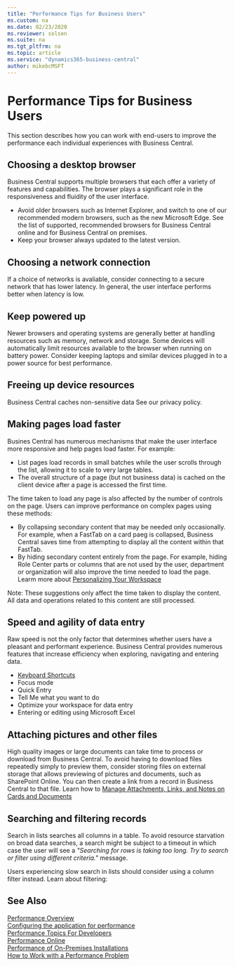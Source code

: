 ```yaml
---
title: "Performance Tips for Business Users"
ms.custom: na
ms.date: 02/23/2020
ms.reviewer: solsen
ms.suite: na
ms.tgt_pltfrm: na
ms.topic: article
ms.service: "dynamics365-business-central"
author: mikebcMSFT
---
```


# Performance Tips for Business Users
This section describes how you can work with end-users to improve the performance each individual experiences with Business Central.


## Choosing a desktop browser
Business Central supports multiple browsers that each offer a variety of features and capabilities. The browser plays a significant role in the responsiveness and fluidity of the user interface.
- Avoid older browsers such as Internet Explorer, and switch to one of our recommended modern browsers, such as the new Microsoft Edge. See the list of supported, recommended browsers for Business Central online and for Business Central on premises.
- Keep your browser always updated to the latest version.


## Choosing a network connection
If a choice of networks is avaliable, consider connecting to a secure network that has lower latency. In general, the user interface performs better when latency is low.


## Keep powered up
Newer browsers and operating systems are generally better at handling resources such as memory, network and storage. Some devices will automatically limit resources available to the browser when running on battery power. Consider keeping laptops and similar devices plugged in to a power source for best performance.


## Freeing up device resources
Business Central caches non-sensitive data 
See our privacy policy.


## Making pages load faster
Busines Central has numerous mechanisms that make the user interface more responsive and help pages load faster. For example:
 - List pages load records in small batches while the user scrolls through the list, allowing it to scale to very large tables.
 - The overall structure of a page (but not business data) is cached on the client device after a page is accessed the first time.

The time taken to load any page is also affected by the number of controls on the page. Users can improve performance on complex pages using these methods: 
- By collapsing secondary content that may be needed only occasionally. For example, when a FastTab on a card paeg is collapsed, Business Central saves time from attempting to display all the content within that FastTab.
- By hiding secondary content entirely from the page. For example, hiding Role Center parts or columns that are not used by the user, department or organization will also improve the time needed to load the page. Learm more about [Personalizing Your Workspace](/dynamics365/business-central/ui-personalization-user)

Note: These suggestions only affect the time taken to display the content. All data and operations related to this content are still processed.


## Speed and agility of data entry

Raw speed is not the only factor that determines whether users have a pleasant and performant experience. Business Central provides numerous features that increase efficiency when exploring, navigating and entering data.
- [Keyboard Shortcuts](/dynamics365/business-central/keyboard-shortcuts)
- Focus mode
- Quick Entry
- Tell Me what you want to do
- Optimize your workspace for data entry
- Entering or editing using Microsoft Excel


## Attaching pictures and other files

High quality images or large documents can take time to process or download from Business Central.
To avoid having to download files repeatedly simply to preview them, consider storing files on external storage that allows previewing of pictures and documents, such as SharePoint Online. You can then create a link from a record in Business Central to that file.
Learn how to [Manage Attachments, Links, and Notes on Cards and Documents](/dynamics365/business-central/ui-how-add-link-to-record)

## Searching and filtering records

Search in lists searches all columns in a table. To avoid resource starvation on broad data searches, a search might be subject to a timeout in which case the user will see a *"Searching for rows is taking too long. Try to search or filter using different criteria."* message. 

Users experiencing slow search in lists should consider using a column filter instead.
Learn about filtering: <TBD>  


## See Also

[Performance Overview](performance-overview.md)  
[Configuring the application for performance](performance-application.md)  
[Performance Topics For Developers](performance-developer.md)  
[Performance Online](performance-online.md)  
[Performance of On-Premises Installations](performance-onprem.md)  
[How to Work with a Performance Problem](performance-work-perf-problem.md)  
